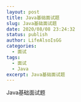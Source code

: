 ```yaml
---
layout: post
title: Java基础面试题
slug: Java基础面试题
date: 2020/08/08 23:24:32
status: publish
author: LifeAlsoIsGG
categories: 
  - 面试
tags: 
  - 面试
  - Java
excerpt: Java基础面试题
---
```






Java基础面试题